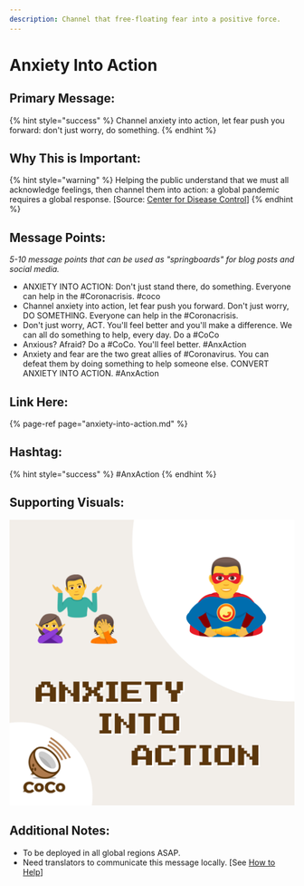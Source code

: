 ```yaml
---
description: Channel that free-floating fear into a positive force.
---
```


# Anxiety Into Action

## Primary Message:

{% hint style="success" %}
Channel anxiety into action, let fear push you forward: don't just worry, do something.
{% endhint %}

## Why This is Important:

{% hint style="warning" %}
Helping the public understand that we must all acknowledge feelings, then channel them into action: a global pandemic requires a global response. \[Source: [Center for Disease Control](https://www.cdc.gov/flu/pandemic-resources/pdf/pandemic-influenza-strategy-2005.pdf)\]
{% endhint %}

## Message Points:

_5-10 message points that can be used as "springboards" for blog posts and social media._

* ANXIETY INTO ACTION: Don't just stand there, do something. Everyone can help in the \#Coronacrisis. \#coco
* Channel anxiety into action, let fear push you forward. Don't just worry, DO SOMETHING. Everyone can help in the \#Coronacrisis.
* Don't just worry, ACT. You'll feel better and you'll make a difference. We can all do something to help, every day. Do a \#CoCo
* Anxious? Afraid? Do a \#CoCo. You'll feel better. \#AnxAction
* Anxiety and fear are the two great allies of \#Coronavirus. You can defeat them by doing something to help someone else. CONVERT ANXIETY INTO ACTION. \#AnxAction

## Link Here:

{% page-ref page="anxiety-into-action.md" %}

## Hashtag:

{% hint style="success" %}
\#AnxAction
{% endhint %}

## Supporting Visuals:

![](../.gitbook/assets/anxiety-into-action.png)

## Additional Notes:

* To be deployed in all global regions ASAP.
* Need translators to communicate this message locally. \[See [How to Help](../how-to-help.md)\]

